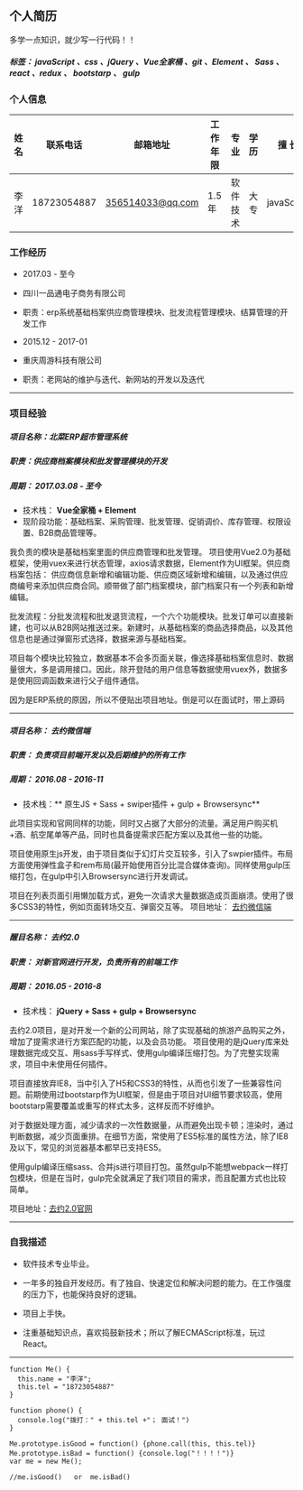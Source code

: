 ## 个人简历
多学一点知识，就少写一行代码！！
##### 标签：  javaScript  、css  、jQuery  、Vue全家桶 、git  、Element  、 Sass  、react  、redux 、 bootstarp  、 gulp

### 个人信息

姓名  | 联系电话 | 邮箱地址 | 工作年限 | 专  业 | 学  历 | 擅  长
------------- | ------------- | ------------- | ------------- | -------- | ----- | ----- |
李洋  | 18723054887 | 356514033@qq.com | 1.5年 | 软件技术 | 大专 | javaScript
### 工作经历
- 2017.03 - 至今
- 四川一品通电子商务有限公司
- 职责：erp系统基础档案供应商管理模块、批发流程管理模块、结算管理的开发工作


- 2015.12 - 2017-01
- 重庆周游科技有限公司
- 职责：老网站的维护与迭代、新网站的开发以及迭代
-------------
### 项目经验
##### 项目名称：北菜ERP超市管理系统
##### 职责：供应商档案模块和批发管理模块的开发
##### 周期： 2017.03.08 - 至今
- 技术栈： **Vue全家桶 + Element**
- 现阶段功能：基础档案、采购管理、批发管理、促销调价、库存管理、权限设置、B2B商品管理等。

我负责的模块是基础档案里面的供应商管理和批发管理。
项目使用Vue2.0为基础框架，使用vuex来进行状态管理，axios请求数据，Element作为UI框架。供应商档案包括： 供应商信息新增和编辑功能、供应商区域新增和编辑，以及通过供应商编号来添加供应商合同。顺带做了部门档案模块，部门档案只有一个列表和新增编辑。


批发流程：分批发流程和批发退货流程，一个六个功能模块。批发订单可以直接新建，也可以从B2B网站推送过来。新建时，从基础档案的商品选择商品，以及其他信息也是通过弹窗形式选择，数据来源与基础档案。


项目每个模块比较独立，数据基本不会多页面关联，像选择基础档案信息时、数据量很大，多是调用接口。因此，除开登陆的用户信息等数据使用vuex外，数据多是使用回调函数来进行父子组件通信。


因为是ERP系统的原因，所以不便贴出项目地址。倒是可以在面试时，带上源码

-----------

##### 项目名称： 去约微信端
##### 职责： 负责项目前端开发以及后期维护的所有工作
##### 周期： 2016.08 - 2016-11
- 技术栈：** 原生JS + Sass + swiper插件 + gulp + Browsersync**

此项目实现和官网同样的功能，同时又占据了大部分的流量。满足用户购买机+酒、航空尾单等产品，同时也具备提需求匹配方案以及其他一些的功能。


项目使用原生js开发，由于项目类似于幻灯片交互较多，引入了swpier插件。布局方面使用弹性盒子和rem布局(最开始使用百分比混合媒体查询)。同样使用gulp压缩打包，在gulp中引入Browsersync进行开发调试。


项目在列表页面引用懒加载方式，避免一次请求大量数据造成页面崩溃。使用了很多CSS3的特性，例如页面转场交互、弹窗交互等。
项目地址： [去约微信端](http://www.luckytrip.mobile.cn "去约微信端")

------

##### 醒目名称： 去约2.0
##### 职责： 对新官网进行开发，负责所有的前端工作
##### 周期： 2016.05 - 2016-8
- 技术栈： **jQuery + Sass + gulp + Browsersync**

去约2.0项目，是对开发一个新的公司网站，除了实现基础的旅游产品购买之外，增加了提需求进行方案匹配的功能，以及会员功能。
项目使用的是jQuery库来处理数据完成交互、用sass手写样式、使用gulp编译压缩打包。为了完整实现需求，项目中未使用任何插件。


项目直接放弃IE8，当中引入了H5和CSS3的特性，从而也引发了一些兼容性问题。前期使用过bootstarp作为UI框架，但是由于项目对UI细节要求较高，使用bootstarp需要覆盖或重写的样式太多，这样反而不好维护。


对于数据处理方面，减少请求的一次性数据量，从而避免出现卡顿；渲染时，通过判断数据，减少页面重排。在细节方面，常使用了ES5标准的属性方法，除了IE8及以下，常见的浏览器基本都早已支持ES5。


使用gulp编译压缩sass、合并js进行项目打包。虽然gulp不能想webpack一样打包模块，但是在当时，gulp完全就满足了我们项目的需求，而且配置方式也比较简单。


项目地址：[去约2.0官网](http://www.luckytrip.cn "去约2.0官网")

---------
### 自我描述
- 软件技术专业毕业。


- 一年多的独自开发经历。有了独自、快速定位和解决问题的能力。在工作强度的压力下，也能保持良好的逻辑。


- 项目上手快。


- 注重基础知识点，喜欢捣鼓新技术；所以了解ECMAScript标准，玩过React。

-----
    function Me() {
      this.name = "李洋";
      this.tel = "18723054887"
    }

    function phone() {
      console.log("拨打：" + this.tel +"； 面试！")
    }

    Me.prototype.isGood = function() {phone.call(this, this.tel)}
    Me.prototype.isBad = function() {console.log("！！！！")}
    var me = new Me();

	//me.isGood()   or  me.isBad()




